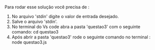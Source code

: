 Para rodar esse solução você precisa de :

 1. No arquivo 'stdin' digite o valor de entrada desejado.
 2. Salve o arquivo 'stdin'.
 3. No terminal do Vs code abra a pasta 'questao3' com o seguinte comando:
    cd questao3
 4. Após abrir a pasta 'questao3' rode o seguinte comando no terminal :
    node questao3.js